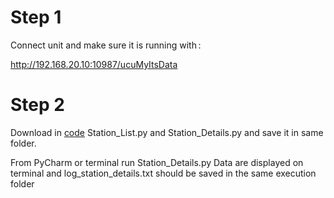 # Step 1 
Connect unit and make sure it is running with : 

http://192.168.20.10:10987/ucuMyItsData 

# Step 2 

Download in [code](https://github.com/Ludivine388/Crash-Prediction/tree/main/OBU%20Data/code) Station_List.py and Station_Details.py and save it in same folder. 

From PyCharm or terminal run Station_Details.py 
Data are displayed on terminal and log_station_details.txt should be saved in the same execution folder  
